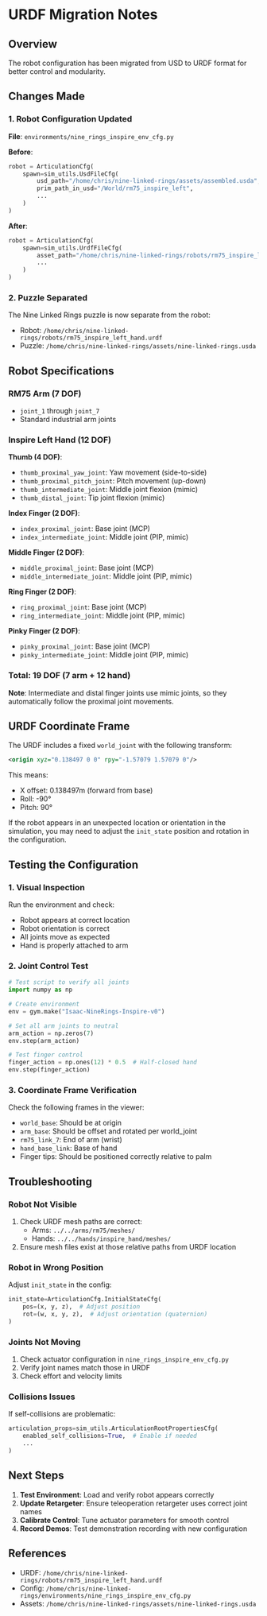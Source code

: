 # URDF Migration Notes

## Overview
The robot configuration has been migrated from USD to URDF format for better control and modularity.

## Changes Made

### 1. Robot Configuration Updated
**File**: `environments/nine_rings_inspire_env_cfg.py`

**Before**:
```python
robot = ArticulationCfg(
    spawn=sim_utils.UsdFileCfg(
        usd_path="/home/chris/nine-linked-rings/assets/assembled.usda",
        prim_path_in_usd="/World/rm75_inspire_left",
        ...
    )
)
```

**After**:
```python
robot = ArticulationCfg(
    spawn=sim_utils.UrdfFileCfg(
        asset_path="/home/chris/nine-linked-rings/robots/rm75_inspire_left_hand.urdf",
        ...
    )
)
```

### 2. Puzzle Separated
The Nine Linked Rings puzzle is now separate from the robot:
- Robot: `/home/chris/nine-linked-rings/robots/rm75_inspire_left_hand.urdf`
- Puzzle: `/home/chris/nine-linked-rings/assets/nine-linked-rings.usda`

## Robot Specifications

### RM75 Arm (7 DOF)
- `joint_1` through `joint_7`
- Standard industrial arm joints

### Inspire Left Hand (12 DOF)

**Thumb (4 DOF)**:
- `thumb_proximal_yaw_joint`: Yaw movement (side-to-side)
- `thumb_proximal_pitch_joint`: Pitch movement (up-down)
- `thumb_intermediate_joint`: Middle joint flexion (mimic)
- `thumb_distal_joint`: Tip joint flexion (mimic)

**Index Finger (2 DOF)**:
- `index_proximal_joint`: Base joint (MCP)
- `index_intermediate_joint`: Middle joint (PIP, mimic)

**Middle Finger (2 DOF)**:
- `middle_proximal_joint`: Base joint (MCP)
- `middle_intermediate_joint`: Middle joint (PIP, mimic)

**Ring Finger (2 DOF)**:
- `ring_proximal_joint`: Base joint (MCP)
- `ring_intermediate_joint`: Middle joint (PIP, mimic)

**Pinky Finger (2 DOF)**:
- `pinky_proximal_joint`: Base joint (MCP)
- `pinky_intermediate_joint`: Middle joint (PIP, mimic)

### Total: 19 DOF (7 arm + 12 hand)

**Note**: Intermediate and distal finger joints use mimic joints, so they automatically follow the proximal joint movements.

## URDF Coordinate Frame

The URDF includes a fixed `world_joint` with the following transform:
```xml
<origin xyz="0.138497 0 0" rpy="-1.57079 1.57079 0"/>
```

This means:
- X offset: 0.138497m (forward from base)
- Roll: -90° 
- Pitch: 90°

If the robot appears in an unexpected location or orientation in the simulation, you may need to adjust the `init_state` position and rotation in the configuration.

## Testing the Configuration

### 1. Visual Inspection
Run the environment and check:
- Robot appears at correct location
- Robot orientation is correct
- All joints move as expected
- Hand is properly attached to arm

### 2. Joint Control Test
```python
# Test script to verify all joints
import numpy as np

# Create environment
env = gym.make("Isaac-NineRings-Inspire-v0")

# Set all arm joints to neutral
arm_action = np.zeros(7)
env.step(arm_action)

# Test finger control
finger_action = np.ones(12) * 0.5  # Half-closed hand
env.step(finger_action)
```

### 3. Coordinate Frame Verification
Check the following frames in the viewer:
- `world_base`: Should be at origin
- `arm_base`: Should be offset and rotated per world_joint
- `rm75_link_7`: End of arm (wrist)
- `hand_base_link`: Base of hand
- Finger tips: Should be positioned correctly relative to palm

## Troubleshooting

### Robot Not Visible
1. Check URDF mesh paths are correct:
   - Arms: `../../arms/rm75/meshes/`
   - Hands: `../../hands/inspire_hand/meshes/`
2. Ensure mesh files exist at those relative paths from URDF location

### Robot in Wrong Position
Adjust `init_state` in the config:
```python
init_state=ArticulationCfg.InitialStateCfg(
    pos=(x, y, z),  # Adjust position
    rot=(w, x, y, z),  # Adjust orientation (quaternion)
)
```

### Joints Not Moving
1. Check actuator configuration in `nine_rings_inspire_env_cfg.py`
2. Verify joint names match those in URDF
3. Check effort and velocity limits

### Collisions Issues
If self-collisions are problematic:
```python
articulation_props=sim_utils.ArticulationRootPropertiesCfg(
    enabled_self_collisions=True,  # Enable if needed
    ...
)
```

## Next Steps

1. **Test Environment**: Load and verify robot appears correctly
2. **Update Retargeter**: Ensure teleoperation retargeter uses correct joint names
3. **Calibrate Control**: Tune actuator parameters for smooth control
4. **Record Demos**: Test demonstration recording with new configuration

## References

- URDF: `/home/chris/nine-linked-rings/robots/rm75_inspire_left_hand.urdf`
- Config: `/home/chris/nine-linked-rings/environments/nine_rings_inspire_env_cfg.py`
- Assets: `/home/chris/nine-linked-rings/assets/nine-linked-rings.usda`

